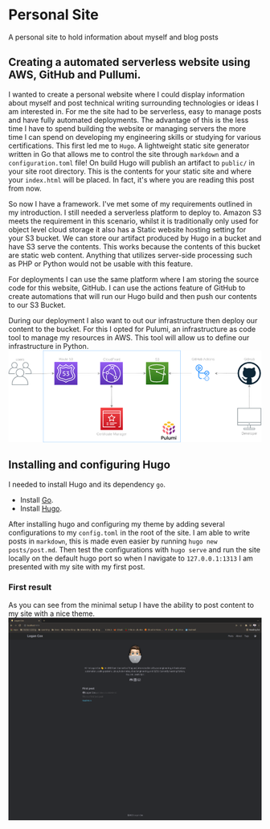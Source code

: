 # Personal Site
A personal site to hold information about myself and blog posts

## Creating a automated serverless website using AWS, GitHub and Pullumi.
I wanted to create a personal website where I could display information about myself and post technical writing surrounding technologies or ideas I am interested in. For me the site had to be serverless, easy to manage posts and have fully automated deployments. The advantage of this is the less time I have to spend building the website or managing servers the more time I can spend on developing my engineering skills or studying for various certifications. This first led me to `Hugo`. A lightweight static site generator written in Go that allows me to control the site through `markdown`  and a `configuration.toml` file! On build Hugo will publish an artifact to `public/` in your site root directory. This is the contents for your static site and where your `index.html` will be placed. In fact, it's where you are reading this post from now.

So now I have a framework. I've met some of my requirements outlined in my introduction. I still needed a serverless platform to deploy to. Amazon S3 meets the requirement in this scenario, whilst it is traditionally only used for object level cloud storage it also has a Static website hosting setting for your S3 bucket. We can store our artifact produced by Hugo in a bucket and have S3 serve the contents. This works because the contents of this bucket are static web content. Anything that utilizes server-side processing such as PHP or Python would not be usable with this feature. 

For deployments I can use the same platform where I am storing the source code for this website, GitHub. I can use the actions feature of GitHub to create automations that will run our Hugo build and then push our contents to our S3 Bucket. 

During our deployment I also want to out our infrastructure then deploy our content to the bucket. For this I opted for Pulumi, an infrastructure as code tool to manage my resources in AWS. This tool will allow us to define our infrastructure in Python.
![arch](images/arch.png)

## Installing and configuring Hugo
I needed to install Hugo and its dependency `go`.
- Install [Go](https://go.dev/doc/install).
- Install [Hugo](https://gohugo.io/getting-started/installing/).

After installing hugo and configuring my theme by adding several configurations to my `config.toml` in the root of the site.  I am able to write posts in  `markdown`, this is made even easier by running `hugo new posts/post.md`. Then test the configurations with `hugo serve` and run the site locally on the default hugo port so when I navigate to `127.0.0.1:1313` I am presented with my site with my first post.

### First result
As you can see from the minimal setup I have the ability to post content to my site with a nice theme.
![first-site](images/frist-ss.png)
